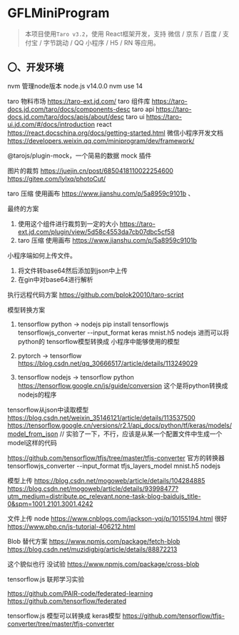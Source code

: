# GFLMiniProgram

> 本项目使用`Taro v3.2`，使用 React框架开发，支持 微信 / 京东 / 百度 / 支付宝 / 字节跳动 / QQ 小程序 / H5 / RN 等应用。

## 〇、开发环境

nvm 管理node版本
node.js v14.0.0 nvm use 14

taro 物料市场 https://taro-ext.jd.com/
taro 组件库 https://taro-docs.jd.com/taro/docs/components-desc
taro api https://taro-docs.jd.com/taro/docs/apis/about/desc
taro ui https://taro-ui.jd.com/#/docs/introduction
react https://react.docschina.org/docs/getting-started.html
微信小程序开发文档 https://developers.weixin.qq.com/miniprogram/dev/framework/

<!-- LowDB 我想用这个作为我微信小程序的数据库，但是用不了，取消了 -->

@tarojs/plugin-mock，一个简易的数据 mock 插件

图片的裁剪 https://juejin.cn/post/6850418110022254600
https://gitee.com/lylxq/photoCut/

taro 压缩 使用画布 https://www.jianshu.com/p/5a8959c9101b 、

最终的方案
1. 使用这个组件进行裁剪到一定的大小 https://taro-ext.jd.com/plugin/view/5d58c4553da7cb07dbc5cf58
2. taro 压缩 使用画布 https://www.jianshu.com/p/5a8959c9101b 


小程序端如何上传文件。
1. 将文件转base64然后添加到json中上传
2. 在gin中对base64进行解析

执行远程代码方案
https://github.com/bplok20010/taro-script

模型转换方案

1. tensorflow python -> nodejs
pip install tensorflowjs
tensorflowjs_converter --input_format keras mnist.h5 nodejs
进而可以将python的 tensorflow模型转换成 小程序中能够使用的模型

2. pytorch -> tensorflow
https://blog.csdn.net/qq_30666517/article/details/113249029

3. tensorflow nodejs -> tensorflow python
https://tensorflow.google.cn/js/guide/conversion 这个是将python转换成nodejs的程序

tensorflow从json中读取模型
https://blog.csdn.net/weixin_35146121/article/details/113537500
https://tensorflow.google.cn/versions/r2.1/api_docs/python/tf/keras/models/model_from_json // 实验了一下，不行，应该是从某一个配置文件中生成一个model这样的代码

https://github.com/tensorflow/tfjs/tree/master/tfjs-converter 官方的转换器
tensorflowjs_converter --input_format tfjs_layers_model mnist.h5 nodejs

模型上传 https://blog.csdn.net/mogoweb/article/details/104284885
https://blog.csdn.net/mogoweb/article/details/93998477?utm_medium=distribute.pc_relevant.none-task-blog-baidujs_title-0&spm=1001.2101.3001.4242



文件上传 node 
https://www.cnblogs.com/jackson-yqj/p/10155194.html 很好
https://www.php.cn/js-tutorial-406212.html


Blob 替代方案
https://www.npmjs.com/package/fetch-blob
https://blog.csdn.net/muzidigbig/article/details/88872213

这个貌似也行 没试验
https://www.npmjs.com/package/cross-blob


tensorflow.js 联邦学习实验

https://github.com/PAIR-code/federated-learning
https://github.com/tensorflow/federated

tensorflow.js 模型可以转换成 keras模型
https://github.com/tensorflow/tfjs-converter/tree/master/tfjs-converter